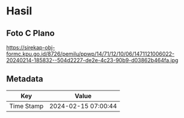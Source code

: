 # Hasil

## Foto C Plano

https://sirekap-obj-formc.kpu.go.id/8726/pemilu/ppwp/14/71/12/10/06/1471121006022-20240214-185832--504d2227-de2e-4c23-90b9-d03862b464fa.jpg


## Metadata

| Key        | Value               |
| ---------- | ------------------- |
| Time Stamp | 2024-02-15 07:00:44 |




